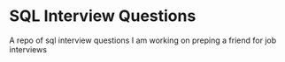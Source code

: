 # SQL Interview Questions 

A repo of sql interview questions I am working on preping a friend for job interviews
